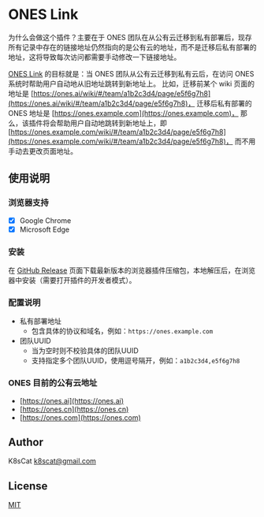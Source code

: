 # ONES Link

为什么会做这个插件？主要在于 ONES 团队在从公有云迁移到私有部署后，现存所有记录中存在的链接地址仍然指向的是公有云的地址，而不是迁移后私有部署的地址，这将导致每次访问都需要手动修改一下链接地址。

[ONES Link](https://github.com/k8scat/ones-link) 的目标就是：当 ONES 团队从公有云迁移到私有云后，在访问 ONES 系统时帮助用户自动地从旧地址跳转到新地址上。
比如，迁移前某个 wiki 页面的地址是 [https://ones.ai/wiki/#/team/a1b2c3d4/page/e5f6g7h8](https://ones.ai/wiki/#/team/a1b2c3d4/page/e5f6g7h8)，
迁移后私有部署的 ONES 地址是 [https://ones.example.com](https://ones.example.com)，
那么，该插件将会帮助用户自动地跳转到新地址上，即 [https://ones.example.com/wiki/#/team/a1b2c3d4/page/e5f6g7h8](https://ones.example.com/wiki/#/team/a1b2c3d4/page/e5f6g7h8)，
而不用手动去更改页面地址。

## 使用说明

### 浏览器支持

- [x] Google Chrome
- [x] Microsoft Edge

### 安装

在 [GitHub Release](https://github.com/k8scat/ones-link/releases) 页面下载最新版本的浏览器插件压缩包，本地解压后，在浏览器中安装（需要打开插件的开发者模式）。

### 配置说明

- 私有部署地址
  - 包含具体的协议和域名，例如：`https://ones.example.com`
- 团队UUID
  - 当为空时则不校验具体的团队UUID
  - 支持指定多个团队UUID，使用逗号隔开，例如：`a1b2c3d4,e5f6g7h8`

### ONES 目前的公有云地址

- [https://ones.ai](https://ones.ai)
- [https://ones.cn](https://ones.cn)
- [https://ones.com](https://ones.com)

## Author

K8sCat <k8scat@gmail.com>

## License

[MIT](./LICENSE)
